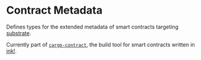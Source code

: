 # Contract Metadata

Defines types for the extended metadata of smart contracts targeting [substrate](https://github.com/paritytech/substrate).

Currently part of [`cargo-contract`](https://github.com/use-ink/cargo-contract), the build tool for smart
 contracts written in [ink!](https://github.com/use-ink/ink).

